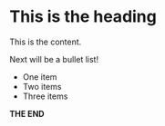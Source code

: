 # This is the heading

This is the content.

Next will be a bullet list!

* One item
* Two items
* Three items

**THE END**

